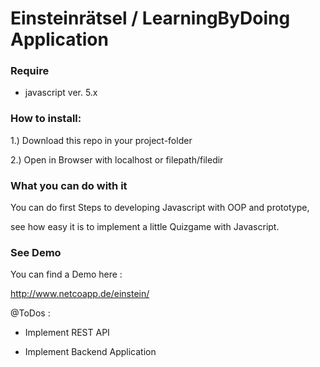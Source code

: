 Einsteinrätsel / LearningByDoing Application
====================

### Require

- javascript ver. 5.x


### How to install:

1.) Download this repo in your project-folder

2.) Open in Browser with localhost or filepath/filedir


### What you can do with it

You can do first Steps to developing Javascript with OOP and prototype,

see how easy it is to implement a little Quizgame  with Javascript.



### See Demo

You can find a Demo here :

http://www.netcoapp.de/einstein/



@ToDos :

- Implement REST API

- Implement Backend Application